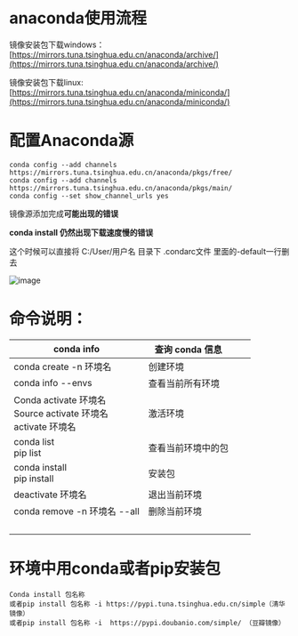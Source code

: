 # anaconda使用流程
镜像安装包下载windows：[https://mirrors.tuna.tsinghua.edu.cn/anaconda/archive/](https://mirrors.tuna.tsinghua.edu.cn/anaconda/archive/)

镜像安装包下载linux:[https://mirrors.tuna.tsinghua.edu.cn/anaconda/miniconda/](https://mirrors.tuna.tsinghua.edu.cn/anaconda/miniconda/)

# 配置Anaconda源
```Plain Text
conda config --add channels https://mirrors.tuna.tsinghua.edu.cn/anaconda/pkgs/free/
conda config --add channels https://mirrors.tuna.tsinghua.edu.cn/anaconda/pkgs/main/ 
conda config --set show_channel_urls yes
```
镜像源添加完成**可能出现的错误**

**conda install 仍然出现下载速度慢的错误**

这个时候可以直接将 C:/User/用户名 目录下 .condarc文件 里面的-default一行删去

![image](images/TJkNjmPdz-QggayjObsFz-6NsH0TV365m7UGQqCtolM.png)



# 命令说明：
|conda info|查询 conda 信息| |
| ----- | ----- | ----- |
|conda create -n 环境名|创建环境| |
|conda info --envs|查看当前所有环境| |
|Conda activate 环境名<br>Source activate 环境名<br>activate 环境名|激活环境| |
|conda list<br>pip list|查看当前环境中的包| |
|conda install<br>pip install|安装包| |
|deactivate 环境名|退出当前环境| |
|conda remove -n 环境名  --all|删除当前环境| |
| | | |



# 环境中用conda或者pip安装包
```Plain Text
Conda install 包名称
或者pip install 包名称 -i https://pypi.tuna.tsinghua.edu.cn/simple（清华镜像）
或者pip install 包名称 -i  https://pypi.doubanio.com/simple/ （豆瓣镜像）
```
